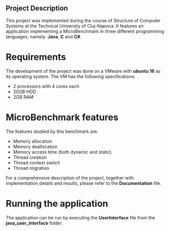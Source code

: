 ## Project Description
This project was implemented during the course of Structure of Computer Systems at the Technical University of Cluj-Napoca. It features an application implementing
a MicroBenchmark in three different programming languages, namely: **Java**, **C** and **C#**.

# Requirements
The development of the project was done on a VMware with **ubuntu 16** as its operating system. The VM has the following specifications:
*	2 processors with 4 cores each
*	20GB HDD
*	2GB RAM

# MicroBenchmark features
The features studied by this benchmark are:
*	Memory allocation
*	Memory deallocation
*	Memory access time (both dynamic and static)
*	Thread creation
*	Thread context switch
*	Thread migration

For a comprehensive description of the project, together with implementation details and results, please refer to the **Documentation** file.

# Running the application
The application can be run by executing the **UserInterface** file from the **java_user_interface** folder.